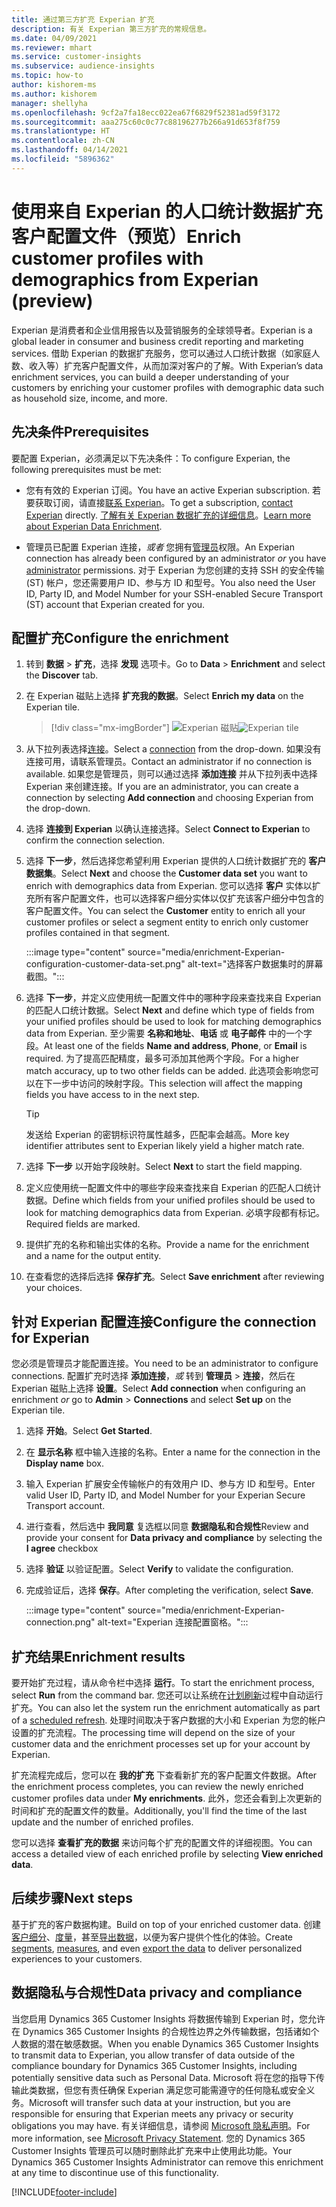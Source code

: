 ```yaml
---
title: 通过第三方扩充 Experian 扩充
description: 有关 Experian 第三方扩充的常规信息。
ms.date: 04/09/2021
ms.reviewer: mhart
ms.service: customer-insights
ms.subservice: audience-insights
ms.topic: how-to
author: kishorem-ms
ms.author: kishorem
manager: shellyha
ms.openlocfilehash: 9cf2a7fa18ecc022ea67f6829f52381ad59f3172
ms.sourcegitcommit: aaa275c60c0c77c88196277b266a91d653f8f759
ms.translationtype: HT
ms.contentlocale: zh-CN
ms.lasthandoff: 04/14/2021
ms.locfileid: "5896362"
---
```

# <a name="enrich-customer-profiles-with-demographics-from-experian-preview"></a><span data-ttu-id="65255-103">使用来自 Experian 的人口统计数据扩充客户配置文件（预览）</span><span class="sxs-lookup"><span data-stu-id="65255-103">Enrich customer profiles with demographics from Experian (preview)</span></span>

<span data-ttu-id="65255-104">Experian 是消费者和企业信用报告以及营销服务的全球领导者。</span><span class="sxs-lookup"><span data-stu-id="65255-104">Experian is a global leader in consumer and business credit reporting and marketing services.</span></span> <span data-ttu-id="65255-105">借助 Experian 的数据扩充服务，您可以通过人口统计数据（如家庭人数、收入等）扩充客户配置文件，从而加深对客户的了解。</span><span class="sxs-lookup"><span data-stu-id="65255-105">With Experian’s data enrichment services, you can build a deeper understanding of your customers by enriching your customer profiles with demographic data such as household size, income, and more.</span></span>

## <a name="prerequisites"></a><span data-ttu-id="65255-106">先决条件</span><span class="sxs-lookup"><span data-stu-id="65255-106">Prerequisites</span></span>

<span data-ttu-id="65255-107">要配置 Experian，必须满足以下先决条件：</span><span class="sxs-lookup"><span data-stu-id="65255-107">To configure Experian, the following prerequisites must be met:</span></span>

- <span data-ttu-id="65255-108">您有有效的 Experian 订阅。</span><span class="sxs-lookup"><span data-stu-id="65255-108">You have an active Experian subscription.</span></span> <span data-ttu-id="65255-109">若要获取订阅，请直接[联系 Experian](https://www.experian.com/marketing-services/contact)。</span><span class="sxs-lookup"><span data-stu-id="65255-109">To get a subscription, [contact Experian](https://www.experian.com/marketing-services/contact) directly.</span></span> <span data-ttu-id="65255-110">[了解有关 Experian 数据扩充的详细信息](https://www.experian.com/marketing-services/microsoft?cmpid=ems_web_mci_cdppage)。</span><span class="sxs-lookup"><span data-stu-id="65255-110">[Learn more about Experian Data Enrichment](https://www.experian.com/marketing-services/microsoft?cmpid=ems_web_mci_cdppage).</span></span>

- <span data-ttu-id="65255-111">管理员已配置 Experian 连接，*或者* 您拥有[管理员](permissions.md#administrator)权限。</span><span class="sxs-lookup"><span data-stu-id="65255-111">An Experian connection has already been configured by an administrator *or* you have [administrator](permissions.md#administrator) permissions.</span></span> <span data-ttu-id="65255-112">对于 Experian 为您创建的支持 SSH 的安全传输 (ST) 帐户，您还需要用户 ID、参与方 ID 和型号。</span><span class="sxs-lookup"><span data-stu-id="65255-112">You also need the User ID, Party ID, and Model Number for your SSH-enabled Secure Transport (ST) account that Experian created for you.</span></span>

## <a name="configure-the-enrichment"></a><span data-ttu-id="65255-113">配置扩充</span><span class="sxs-lookup"><span data-stu-id="65255-113">Configure the enrichment</span></span>

1. <span data-ttu-id="65255-114">转到 **数据** > **扩充**，选择 **发现** 选项卡。</span><span class="sxs-lookup"><span data-stu-id="65255-114">Go to **Data** > **Enrichment** and select the **Discover** tab.</span></span>

1. <span data-ttu-id="65255-115">在 Experian 磁贴上选择 **扩充我的数据**。</span><span class="sxs-lookup"><span data-stu-id="65255-115">Select **Enrich my data** on the Experian tile.</span></span>

   > [!div class="mx-imgBorder"]
   > <span data-ttu-id="65255-116">![Experian 磁贴](media/experian-tile.png "Experian 磁贴")</span><span class="sxs-lookup"><span data-stu-id="65255-116">![Experian tile](media/experian-tile.png "Experian tile")</span></span>
   > 

1. <span data-ttu-id="65255-117">从下拉列表选择[连接](connections.md)。</span><span class="sxs-lookup"><span data-stu-id="65255-117">Select a [connection](connections.md) from the drop-down.</span></span> <span data-ttu-id="65255-118">如果没有连接可用，请联系管理员。</span><span class="sxs-lookup"><span data-stu-id="65255-118">Contact an administrator if no connection is available.</span></span> <span data-ttu-id="65255-119">如果您是管理员，则可以通过选择 **添加连接** 并从下拉列表中选择 Experian 来创建连接。</span><span class="sxs-lookup"><span data-stu-id="65255-119">If you are an administrator, you can create a connection by selecting **Add connection** and choosing Experian from the drop-down.</span></span> 

1. <span data-ttu-id="65255-120">选择 **连接到 Experian** 以确认连接选择。</span><span class="sxs-lookup"><span data-stu-id="65255-120">Select **Connect to Experian** to confirm the connection selection.</span></span>

1.  <span data-ttu-id="65255-121">选择 **下一步**，然后选择您希望利用 Experian 提供的人口统计数据扩充的 **客户数据集**。</span><span class="sxs-lookup"><span data-stu-id="65255-121">Select **Next** and choose the **Customer data set** you want to enrich with demographics data from Experian.</span></span> <span data-ttu-id="65255-122">您可以选择 **客户** 实体以扩充所有客户配置文件，也可以选择客户细分实体以仅扩充该客户细分中包含的客户配置文件。</span><span class="sxs-lookup"><span data-stu-id="65255-122">You can select the **Customer** entity to enrich all your customer profiles or select a segment entity to enrich only customer profiles contained in that segment.</span></span>

    :::image type="content" source="media/enrichment-Experian-configuration-customer-data-set.png" alt-text="选择客户数据集时的屏幕截图。":::

1. <span data-ttu-id="65255-124">选择 **下一步**，并定义应使用统一配置文件中的哪种字段来查找来自 Experian 的匹配人口统计数据。</span><span class="sxs-lookup"><span data-stu-id="65255-124">Select **Next** and define which type of fields from your unified profiles should be used to look for matching demographics data from Experian.</span></span> <span data-ttu-id="65255-125">至少需要 **名称和地址**、**电话** 或 **电子邮件** 中的一个字段。</span><span class="sxs-lookup"><span data-stu-id="65255-125">At least one of the fields **Name and address**, **Phone**, or **Email** is required.</span></span> <span data-ttu-id="65255-126">为了提高匹配精度，最多可添加其他两个字段。</span><span class="sxs-lookup"><span data-stu-id="65255-126">For a higher match accuracy, up to two other fields can be added.</span></span> <span data-ttu-id="65255-127">此选项会影响您可以在下一步中访问的映射字段。</span><span class="sxs-lookup"><span data-stu-id="65255-127">This selection will affect the mapping fields you have access to in the next step.</span></span>

    > [!TIP]
    > <span data-ttu-id="65255-128">发送给 Experian 的密钥标识符属性越多，匹配率会越高。</span><span class="sxs-lookup"><span data-stu-id="65255-128">More key identifier attributes sent to Experian likely yield a higher match rate.</span></span>

1. <span data-ttu-id="65255-129">选择 **下一步** 以开始字段映射。</span><span class="sxs-lookup"><span data-stu-id="65255-129">Select **Next** to start the field mapping.</span></span>

1. <span data-ttu-id="65255-130">定义应使用统一配置文件中的哪些字段来查找来自 Experian 的匹配人口统计数据。</span><span class="sxs-lookup"><span data-stu-id="65255-130">Define which fields from your unified profiles should be used to look for matching demographics data from Experian.</span></span> <span data-ttu-id="65255-131">必填字段都有标记。</span><span class="sxs-lookup"><span data-stu-id="65255-131">Required fields are marked.</span></span>

1. <span data-ttu-id="65255-132">提供扩充的名称和输出实体的名称。</span><span class="sxs-lookup"><span data-stu-id="65255-132">Provide a name for the enrichment and a name for the output entity.</span></span>

1. <span data-ttu-id="65255-133">在查看您的选择后选择 **保存扩充**。</span><span class="sxs-lookup"><span data-stu-id="65255-133">Select **Save enrichment** after reviewing your choices.</span></span>

## <a name="configure-the-connection-for-experian"></a><span data-ttu-id="65255-134">针对 Experian 配置连接</span><span class="sxs-lookup"><span data-stu-id="65255-134">Configure the connection for Experian</span></span> 

<span data-ttu-id="65255-135">您必须是管理员才能配置连接。</span><span class="sxs-lookup"><span data-stu-id="65255-135">You need to be an administrator to configure connections.</span></span> <span data-ttu-id="65255-136">配置扩充时选择 **添加连接**，*或* 转到 **管理员** > **连接**，然后在 Experian 磁贴上选择 **设置**。</span><span class="sxs-lookup"><span data-stu-id="65255-136">Select **Add connection** when configuring an enrichment *or* go to **Admin** > **Connections** and select **Set up** on the Experian tile.</span></span>

1. <span data-ttu-id="65255-137">选择 **开始**。</span><span class="sxs-lookup"><span data-stu-id="65255-137">Select **Get Started**.</span></span>

1. <span data-ttu-id="65255-138">在 **显示名称** 框中输入连接的名称。</span><span class="sxs-lookup"><span data-stu-id="65255-138">Enter a name for the connection in the **Display name** box.</span></span>

1. <span data-ttu-id="65255-139">输入 Experian 扩展安全传输帐户的有效用户 ID、参与方 ID 和型号。</span><span class="sxs-lookup"><span data-stu-id="65255-139">Enter valid User ID, Party ID, and Model Number for your Experian Secure Transport account.</span></span>

1. <span data-ttu-id="65255-140">进行查看，然后选中 **我同意** 复选框以同意 **数据隐私和合规性**</span><span class="sxs-lookup"><span data-stu-id="65255-140">Review and provide your consent for **Data privacy and compliance** by selecting the **I agree** checkbox</span></span>

1. <span data-ttu-id="65255-141">选择 **验证** 以验证配置。</span><span class="sxs-lookup"><span data-stu-id="65255-141">Select **Verify** to validate the configuration.</span></span>

1. <span data-ttu-id="65255-142">完成验证后，选择 **保存**。</span><span class="sxs-lookup"><span data-stu-id="65255-142">After completing the verification, select **Save**.</span></span>
   
   :::image type="content" source="media/enrichment-Experian-connection.png" alt-text="Experian 连接配置窗格。":::

## <a name="enrichment-results"></a><span data-ttu-id="65255-144">扩充结果</span><span class="sxs-lookup"><span data-stu-id="65255-144">Enrichment results</span></span>

<span data-ttu-id="65255-145">要开始扩充过程，请从命令栏中选择 **运行**。</span><span class="sxs-lookup"><span data-stu-id="65255-145">To start the enrichment process, select **Run** from the command bar.</span></span> <span data-ttu-id="65255-146">您还可以让系统在[计划刷新](system.md#schedule-tab)过程中自动运行扩充。</span><span class="sxs-lookup"><span data-stu-id="65255-146">You can also let the system run the enrichment automatically as part of a [scheduled refresh](system.md#schedule-tab).</span></span> <span data-ttu-id="65255-147">处理时间取决于客户数据的大小和 Experian 为您的帐户设置的扩充流程。</span><span class="sxs-lookup"><span data-stu-id="65255-147">The processing time will depend on the size of your customer data and the enrichment processes set up for your account by Experian.</span></span>

<span data-ttu-id="65255-148">扩充流程完成后，您可以在 **我的扩充** 下查看新扩充的客户配置文件数据。</span><span class="sxs-lookup"><span data-stu-id="65255-148">After the enrichment process completes, you can review the newly enriched customer profiles data under **My enrichments**.</span></span> <span data-ttu-id="65255-149">此外，您还会看到上次更新的时间和扩充的配置文件的数量。</span><span class="sxs-lookup"><span data-stu-id="65255-149">Additionally, you'll find the time of the last update and the number of enriched profiles.</span></span>

<span data-ttu-id="65255-150">您可以选择 **查看扩充的数据** 来访问每个扩充的配置文件的详细视图。</span><span class="sxs-lookup"><span data-stu-id="65255-150">You can access a detailed view of each enriched profile by selecting **View enriched data**.</span></span>

## <a name="next-steps"></a><span data-ttu-id="65255-151">后续步骤</span><span class="sxs-lookup"><span data-stu-id="65255-151">Next steps</span></span>

<span data-ttu-id="65255-152">基于扩充的客户数据构建。</span><span class="sxs-lookup"><span data-stu-id="65255-152">Build on top of your enriched customer data.</span></span> <span data-ttu-id="65255-153">创建[客户细分](segments.md)、[度量](measures.md)，甚至[导出数据](export-destinations.md)，以便为客户提供个性化的体验。</span><span class="sxs-lookup"><span data-stu-id="65255-153">Create [segments](segments.md), [measures](measures.md), and even [export the data](export-destinations.md) to deliver personalized experiences to your customers.</span></span>

## <a name="data-privacy-and-compliance"></a><span data-ttu-id="65255-154">数据隐私与合规性</span><span class="sxs-lookup"><span data-stu-id="65255-154">Data privacy and compliance</span></span>

<span data-ttu-id="65255-155">当您启用 Dynamics 365 Customer Insights 将数据传输到 Experian 时，您允许在 Dynamics 365 Customer Insights 的合规性边界之外传输数据，包括诸如个人数据的潜在敏感数据。</span><span class="sxs-lookup"><span data-stu-id="65255-155">When you enable Dynamics 365 Customer Insights to transmit data to Experian, you allow transfer of data outside of the compliance boundary for Dynamics 365 Customer Insights, including potentially sensitive data such as Personal Data.</span></span> <span data-ttu-id="65255-156">Microsoft 将在您的指导下传输此类数据，但您有责任确保 Experian 满足您可能需遵守的任何隐私或安全义务。</span><span class="sxs-lookup"><span data-stu-id="65255-156">Microsoft will transfer such data at your instruction, but you are responsible for ensuring that Experian meets any privacy or security obligations you may have.</span></span> <span data-ttu-id="65255-157">有关详细信息，请参阅 [Microsoft 隐私声明](https://go.microsoft.com/fwlink/?linkid=396732)。</span><span class="sxs-lookup"><span data-stu-id="65255-157">For more information, see [Microsoft Privacy Statement](https://go.microsoft.com/fwlink/?linkid=396732).</span></span>
<span data-ttu-id="65255-158">您的 Dynamics 365 Customer Insights 管理员可以随时删除此扩充来中止使用此功能。</span><span class="sxs-lookup"><span data-stu-id="65255-158">Your Dynamics 365 Customer Insights Administrator can remove this enrichment at any time to discontinue use of this functionality.</span></span>


[!INCLUDE[footer-include](../includes/footer-banner.md)]
